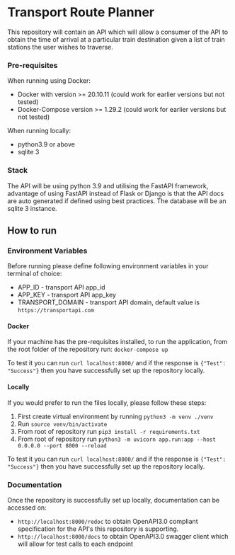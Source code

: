 # Transport Route Planner
This repository will contain an API which will allow a consumer of the API to obtain the time of arrival at a particular train destination given a list of train stations the user wishes to traverse. 

### Pre-requisites
When running using Docker:
* Docker with version >= 20.10.11 (could work for earlier versions but not tested)
* Docker-Compose version >= 1.29.2 (could work for earlier versions but not tested)

When running locally:
* python3.9 or above 
* sqlite 3

### Stack 
The API will be using python 3.9 and utilising the FastAPI framework, advantage of using FastAPI instead of Flask or Django is that the API docs are auto generated if defined using best practices. The database will be an sqlite 3 instance. 

## How to run

### Environment Variables
Before running please define following environment variables in your terminal of choice: 
* APP_ID - transport API app_id
* APP_KEY - transport API app_key
* TRANSPORT_DOMAIN - transport API domain, default value is `https://transportapi.com`

#### Docker
If your machine has the pre-requisites installed, to run the application, from the root folder of the repository run:
```docker-compose up```

To test it you can run `curl localhost:8000/` and if the response is `{"Test": "Success"}` then you have successfully set up the repository locally. 

#### Locally
If you would prefer to run the files locally, please follow these steps:
1. First create virtual environment by running `python3 -m venv ./venv`
2. Run `source venv/bin/activate`
3. From root of repository run `pip3 install -r requirements.txt`
4. From root of repository run `python3 -m uvicorn app.run:app --host 0.0.0.0 --port 8000 --reload`

To test it you can run `curl localhost:8000/` and if the response is `{"Test": "Success"}` then you have successfully set up the repository locally. 

### Documentation
Once the repository is successfully set up locally, documentation can be accessed on:
* `http://localhost:8000/redoc` to obtain OpenAPI3.0 compliant specification for the API's this repository is supporting. 
* `http://localhost:8000/docs` to obtain OpenAPI3.0 swagger client which will allow for test calls to each endpoint